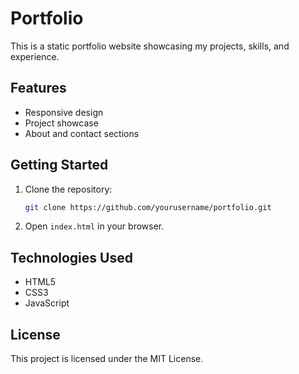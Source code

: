 # Portfolio

This is a static portfolio website showcasing my projects, skills, and experience.

## Features

- Responsive design
- Project showcase
- About and contact sections

## Getting Started

1. Clone the repository:
    ```bash
    git clone https://github.com/yourusername/portfolio.git
    ```
2. Open `index.html` in your browser.

## Technologies Used

- HTML5
- CSS3
- JavaScript

## License

This project is licensed under the MIT License.
